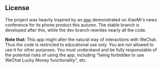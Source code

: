 ## License

The project was heavily inspired by an [app](https://github.com/XiaoMi/LuckyMoneyTool) demonstrated on XiaoMi's news conference for its phone product this autumn. The stable branch is developed after this, while the dev branch rewrites nearly all the code.

**Note that:** This app might alter the natural way of interactions with WeChat. Thus the code is restricted to educational use only. You are *not* allowed to use it for other purposes. You must understand and be fully responsiable of the potential risks of using the app, including "being forbidden to use WeChat Lucky Money functionality", etc.